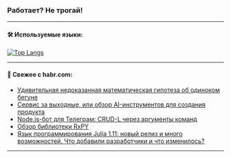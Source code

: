 ### Работает? Не трогай!

---
<!--
#### 🛠️ Technical stack:

![Java](https://img.shields.io/badge/Java-informational?logo=Oracle&style=flat&logoColor=white&color=FF4500)
![Kotlin](https://img.shields.io/badge/Kotlin-informational?logo=Kotlin&style=flat&logoColor=white&color=774D97)
![TS](https://img.shields.io/badge/TypeScript-informational?logo=typeScript&style=flat&logoColor=black&color=017acc)
![Python](https://img.shields.io/badge/Python-informational?logo=Python&style=flat&logoColor=black&color=ffdd54) <br>
![Spring](https://img.shields.io/badge/Spring-informational?logo=Spring&style=flat&logoColor=white&color=6DB33F) 
![SpringBoot](https://img.shields.io/badge/SpringBoot-informational?logo=SpringBoot&style=flat&logoColor=white&color=6DB33F)
![Nest](https://img.shields.io/badge/NestJS-informational?logo=NestJS&style=flat&logoColor=white&color=E0234E) 
![NodeJS](https://img.shields.io/badge/NodeJS-informational?logo=node.js&style=flat&logoColor=white&color=70A760)<br>
![PostgreSQL](https://img.shields.io/badge/PostgreSQL-informational?logo=PostgreSQL&style=flat&logoColor=white&color=DAA520)
![MongoDB](https://img.shields.io/badge/MongoDB-informational?logo=MongoDB&style=flat&logoColor=white&color=870000)
![Apache](https://img.shields.io/badge/Apache-informational?logo=apache&style=flat&logoColor=white&color=f74e28)

___ 
-->

#### 🛠️ Используемые языки:

[![Top Langs](https://github-readme-stats-u2qms2cxw-advtsettinggmailcoms-projects.vercel.app/api/top-langs/?username=zloylis&langs_count=10&hide_title=true&title_color=e6edf3&size_weight=0.5&count_weight=0.5&layout=compact&hide_progress=true&hide_border=true&theme=dracula)](https://github.com/zloylis)

<!---


####  :octocat:&nbsp;&nbsp; Статистика:

![GitHub stats](https://github-readme-stats-u2qms2cxw-advtsettinggmailcoms-projects.vercel.app/api?username=zloylis&show_icons=true&hide_border=true&theme=dracula&title_color=e6edf3&include_all_commits=true&count_private=true&hide_rank=false&hide_title=true&rank_icon=github)
-->
---

#### 💬 Свежее с habr.com:

<!-- BLOG-POST-LIST:START -->
- [Удивительная недоказанная математическая гипотеза об одиноком бегуне](https://habr.com/ru/articles/849802/?utm_source=habrahabr&utm_medium=rss&utm_campaign=849802)
- [Сервис за выходные, или обзор AI-инструментов для создания продукта](https://habr.com/ru/articles/850300/?utm_source=habrahabr&utm_medium=rss&utm_campaign=850300)
- [Node.js-бот для Телеграм: CRUD-L через аргументы команд](https://habr.com/ru/articles/850294/?utm_source=habrahabr&utm_medium=rss&utm_campaign=850294)
- [Обзор библиотеки RxPY](https://habr.com/ru/companies/otus/articles/849810/?utm_source=habrahabr&utm_medium=rss&utm_campaign=849810)
- [Язык программирования Julia 1.11: новый релиз и много возможностей. Что добавили разработчики и что изменилось?](https://habr.com/ru/companies/selectel/articles/850276/?utm_source=habrahabr&utm_medium=rss&utm_campaign=850276)
<!-- BLOG-POST-LIST:END -->

---
